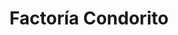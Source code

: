 ---
title: "Factoría Condorito"
url: /arequipa/factoria-condorito/
shop: reparación de automóviles
---